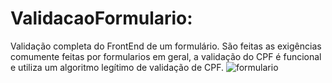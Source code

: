 # ValidacaoFormulario:

Validação completa do FrontEnd de um formulário. São feitas as exigências comumente feitas por formularios em geral, a validação do CPF é funcional e utiliza um algoritmo legítimo de validação de CPF. 
![formulario](https://github.com/GuilhermeABretas/ValidacaoFormulario/assets/141572842/805ba443-414f-4744-8084-77be866df6aa)
